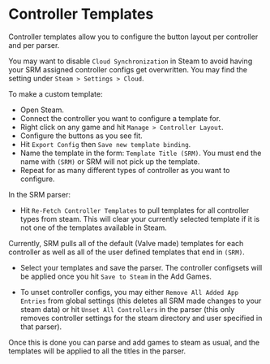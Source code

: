 # Controller Templates

Controller templates allow you to configure the button layout per controller and per parser.

You may want to disable `Cloud Synchronization` in Steam to avoid having your SRM assigned controller configs get overwritten.
You may find the setting under `Steam > Settings > Cloud`.

To make a custom template:

- Open Steam.
- Connect the controller you want to configure a template for.
- Right click on any game and hit `Manage > Controller Layout`.
- Configure the buttons as you see fit.
- Hit `Export Config` then `Save new template binding`.
- Name the template in the form: `Template Title (SRM)`. You must end the name with `(SRM)` or SRM will not pick up the template.
- Repeat for as many different types of controller as you want to configure.

In the SRM parser:

- Hit `Re-Fetch Controller Templates` to pull templates for all controller types from steam. This will clear your currently selected template if it is not one of the templates available in Steam.

Currently, SRM pulls all of the default (Valve made) templates for each controller as well as all of the user defined templates that end in `(SRM)`.

- Select your templates and save the parser. The controller configsets will be applied once you hit `Save to Steam` in the Add Games.

- To unset controller configs, you may either `Remove All Added App Entries` from global settings (this deletes all SRM made changes to your steam data) or hit `Unset All Controllers` in the parser (this only removes controller settings for the steam directory and user specified in that parser).

Once this is done you can parse and add games to steam as usual, and the templates will be applied to all the titles in the parser.
